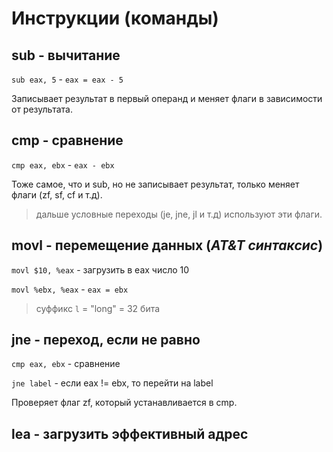 # Инструкции (команды)

## sub - вычитание
`sub eax, 5` - `eax = eax - 5`

Записывает результат в первый операнд и меняет флаги в зависимости от результата.

## cmp - сравнение
`cmp eax, ebx` - `eax - ebx`

Тоже самое, что и sub, но не записывает результат, только меняет флаги (zf, sf, cf и т.д).

> дальше условные переходы (je, jne, jl и т.д) используют эти флаги.

## movl - перемещение данных (*AT&T синтаксис*)
`movl $10, %eax` - загрузить в eax число 10

`movl %ebx, %eax` - `eax = ebx`

> суффикс `l` = "long" = 32 бита

## jne - переход, если не равно
`cmp eax, ebx` - сравнение

`jne label` - если eax != ebx, то перейти на label

Проверяет флаг zf, который устанавливается в cmp.

## lea - загрузить эффективный адрес
